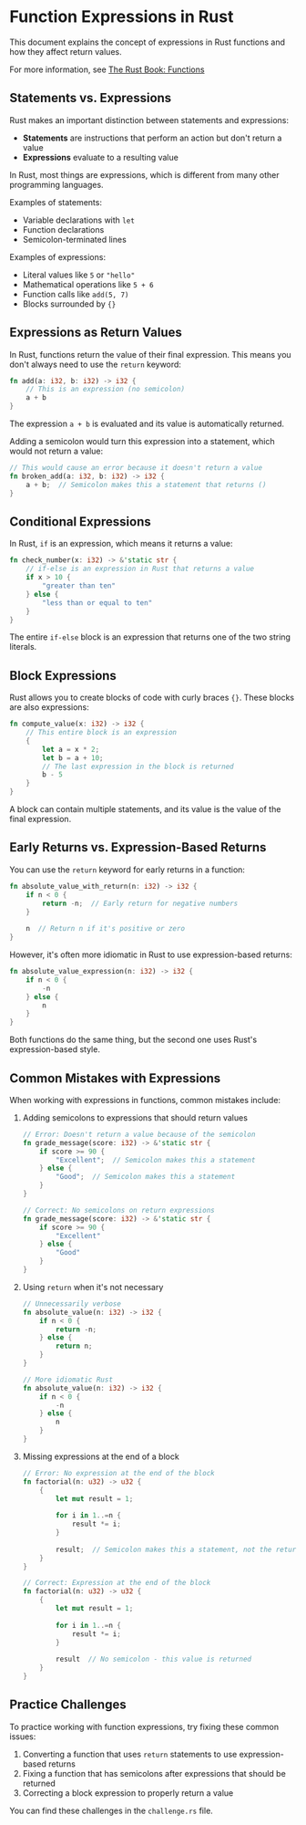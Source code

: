 # Function Expressions in Rust

This document explains the concept of expressions in Rust functions and how they affect return values.

For more information, see [The Rust Book: Functions](https://doc.rust-lang.org/book/ch03-03-how-functions-work.html)

## Statements vs. Expressions

Rust makes an important distinction between statements and expressions:

- **Statements** are instructions that perform an action but don't return a value
- **Expressions** evaluate to a resulting value

In Rust, most things are expressions, which is different from many other programming languages.

Examples of statements:
- Variable declarations with `let`
- Function declarations
- Semicolon-terminated lines

Examples of expressions:
- Literal values like `5` or `"hello"`
- Mathematical operations like `5 + 6`
- Function calls like `add(5, 7)`
- Blocks surrounded by `{}`

## Expressions as Return Values

In Rust, functions return the value of their final expression. This means you don't always need to use the `return` keyword:

```rust
fn add(a: i32, b: i32) -> i32 {
    // This is an expression (no semicolon)
    a + b
}
```

The expression `a + b` is evaluated and its value is automatically returned.

Adding a semicolon would turn this expression into a statement, which would not return a value:

```rust
// This would cause an error because it doesn't return a value
fn broken_add(a: i32, b: i32) -> i32 {
    a + b;  // Semicolon makes this a statement that returns ()
}
```

## Conditional Expressions

In Rust, `if` is an expression, which means it returns a value:

```rust
fn check_number(x: i32) -> &'static str {
    // if-else is an expression in Rust that returns a value
    if x > 10 {
        "greater than ten"
    } else {
        "less than or equal to ten"
    }
}
```

The entire `if-else` block is an expression that returns one of the two string literals.

## Block Expressions

Rust allows you to create blocks of code with curly braces `{}`. These blocks are also expressions:

```rust
fn compute_value(x: i32) -> i32 {
    // This entire block is an expression
    {
        let a = x * 2;
        let b = a + 10;
        // The last expression in the block is returned
        b - 5
    }
}
```

A block can contain multiple statements, and its value is the value of the final expression.

## Early Returns vs. Expression-Based Returns

You can use the `return` keyword for early returns in a function:

```rust
fn absolute_value_with_return(n: i32) -> i32 {
    if n < 0 {
        return -n;  // Early return for negative numbers
    }
    
    n  // Return n if it's positive or zero
}
```

However, it's often more idiomatic in Rust to use expression-based returns:

```rust
fn absolute_value_expression(n: i32) -> i32 {
    if n < 0 {
        -n
    } else {
        n
    }
}
```

Both functions do the same thing, but the second one uses Rust's expression-based style.

## Common Mistakes with Expressions

When working with expressions in functions, common mistakes include:

1. Adding semicolons to expressions that should return values
   ```rust
   // Error: Doesn't return a value because of the semicolon
   fn grade_message(score: i32) -> &'static str {
       if score >= 90 {
           "Excellent";  // Semicolon makes this a statement
       } else {
           "Good";  // Semicolon makes this a statement
       }
   }
   
   // Correct: No semicolons on return expressions
   fn grade_message(score: i32) -> &'static str {
       if score >= 90 {
           "Excellent"
       } else {
           "Good"
       }
   }
   ```

2. Using `return` when it's not necessary
   ```rust
   // Unnecessarily verbose
   fn absolute_value(n: i32) -> i32 {
       if n < 0 {
           return -n;
       } else {
           return n;
       }
   }
   
   // More idiomatic Rust
   fn absolute_value(n: i32) -> i32 {
       if n < 0 {
           -n
       } else {
           n
       }
   }
   ```

3. Missing expressions at the end of a block
   ```rust
   // Error: No expression at the end of the block
   fn factorial(n: u32) -> u32 {
       {
           let mut result = 1;
           
           for i in 1..=n {
               result *= i;
           }
           
           result;  // Semicolon makes this a statement, not the return value
       }
   }
   
   // Correct: Expression at the end of the block
   fn factorial(n: u32) -> u32 {
       {
           let mut result = 1;
           
           for i in 1..=n {
               result *= i;
           }
           
           result  // No semicolon - this value is returned
       }
   }
   ```

## Practice Challenges

To practice working with function expressions, try fixing these common issues:

1. Converting a function that uses `return` statements to use expression-based returns
2. Fixing a function that has semicolons after expressions that should be returned
3. Correcting a block expression to properly return a value

You can find these challenges in the `challenge.rs` file. 